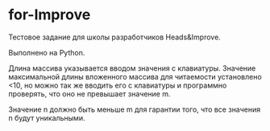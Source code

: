 # for-Improve
Тестовое задание для школы разработчиков Heads&amp;Improve.  

Выполнено на Python.  

Длина массива указывается вводом значения с клавиатуры. Значение максимальной длины вложенного массива для читаемости установлено <10, но можно так же вводить его с клавиатуры и программно проверять, что оно не превышает значение m.  

Значение n должно быть меньше m для гарантии того, что все значения n будут уникальными.

